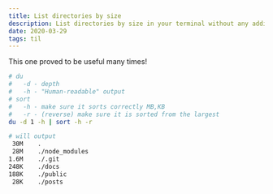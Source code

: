 ```yaml
---
title: List directories by size
description: List directories by size in your terminal without any additional software.
date: 2020-03-29
tags: til
---
```


This one proved to be useful many times!

```bash
# du
#   -d - depth
#   -h - "Human-readable" output
# sort
#   -h - make sure it sorts correctly MB,KB
#   -r - (reverse) make sure it is sorted from the largest
du -d 1 -h | sort -h -r

# will output
 30M	.
 28M	./node_modules
1.6M	./.git
248K	./docs
188K	./public
 28K	./posts
```
